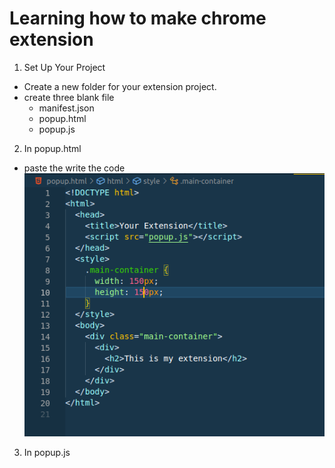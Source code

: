 # Learning how to make chrome extension

1. Set Up Your Project

- Create a new folder for your extension project.
- create three blank file
  - manifest.json
  - popup.html
  - popup.js

2. In popup.html

- paste the write the code
  ![Alt text](image.png)

3. In popup.js
